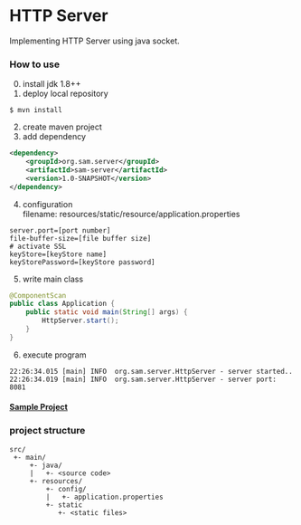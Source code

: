 # HTTP Server
Implementing HTTP Server using java socket.

### How to use
0. install jdk 1.8++
1. deploy local repository
~~~
$ mvn install
~~~
2. create maven project
3. add dependency
~~~xml
<dependency>
    <groupId>org.sam.server</groupId>
    <artifactId>sam-server</artifactId>
    <version>1.0-SNAPSHOT</version>
</dependency>
~~~
4. configuration  
filename: resources/static/resource/application.properties
~~~properties
server.port=[port number]
file-buffer-size=[file buffer size]
# activate SSL
keyStore=[keyStore name]
keyStorePassword=[keyStore password]
~~~
5. write main class
~~~java
@ComponentScan
public class Application {
    public static void main(String[] args) {
        HttpServer.start();
    }
}
~~~

6. execute program
~~~
22:26:34.015 [main] INFO  org.sam.server.HttpServer - server started..
22:26:34.019 [main] INFO  org.sam.server.HttpServer - server port: 8081
~~~

#### [Sample Project](https://github.com/hypernova1/Java-Http-Server-Sample)
### project structure
~~~
src/
 +- main/
     +- java/
     |   +- <source code>
     +- resources/
         +- config/
         |   +- application.properties
         +- static
            +- <static files>
~~~

